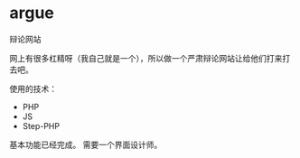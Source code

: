 # argue
辩论网站

网上有很多杠精呀（我自己就是一个），所以做一个严肃辩论网站让给他们打来打去吧。

使用的技术：

- PHP
- JS
- Step-PHP

基本功能已经完成。
需要一个界面设计师。
